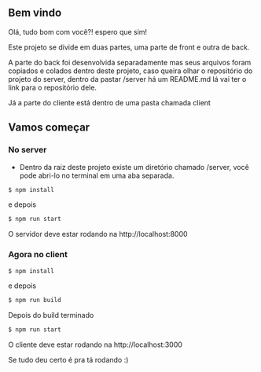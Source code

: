 ## Bem vindo

Olá, tudo bom com você?! espero que sim!

Este projeto se divide em duas partes, uma parte de front e outra de back.

A parte do back foi desenvolvida separadamente mas seus arquivos foram copiados e colados dentro deste projeto, caso queira olhar o repositório do projeto do server, dentro da pastar /server há um README.md lá vai ter o link para o repositório dele.

Já a parte do cliente está dentro de uma pasta chamada client

## Vamos começar
### No server
- Dentro da raiz deste projeto existe um diretório chamado /server, você pode abri-lo no terminal em uma aba separada.

```bash
$ npm install
```
 e depois

```bash
$ npm run start
```

O servidor deve estar rodando na http://localhost:8000

### Agora no client

```bash
$ npm install
```
 e depois

```bash
$ npm run build
```
Depois do build terminado
```bash
$ npm run start
```

O cliente deve estar rodando na http://localhost:3000

Se tudo deu certo é pra tá rodando :)
